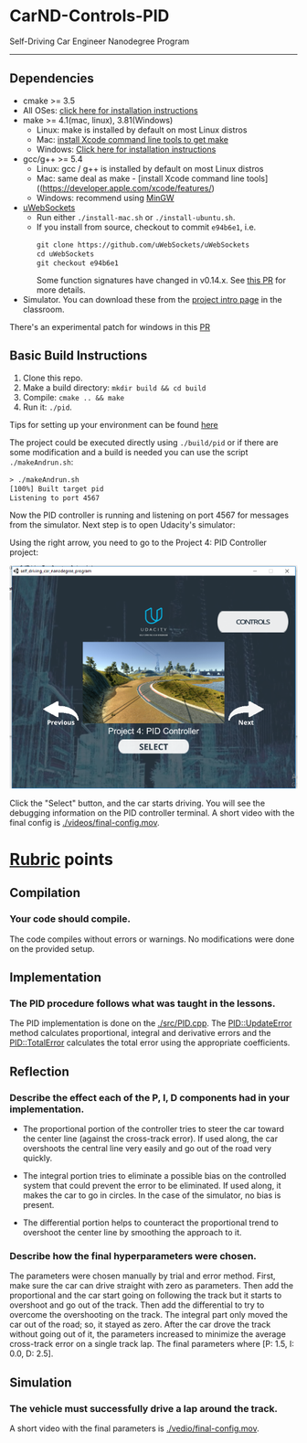 # CarND-Controls-PID
Self-Driving Car Engineer Nanodegree Program

---

## Dependencies

* cmake >= 3.5
 * All OSes: [click here for installation instructions](https://cmake.org/install/)
* make >= 4.1(mac, linux), 3.81(Windows)
  * Linux: make is installed by default on most Linux distros
  * Mac: [install Xcode command line tools to get make](https://developer.apple.com/xcode/features/)
  * Windows: [Click here for installation instructions](http://gnuwin32.sourceforge.net/packages/make.htm)
* gcc/g++ >= 5.4
  * Linux: gcc / g++ is installed by default on most Linux distros
  * Mac: same deal as make - [install Xcode command line tools]((https://developer.apple.com/xcode/features/)
  * Windows: recommend using [MinGW](http://www.mingw.org/)
* [uWebSockets](https://github.com/uWebSockets/uWebSockets)
  * Run either `./install-mac.sh` or `./install-ubuntu.sh`.
  * If you install from source, checkout to commit `e94b6e1`, i.e.
    ```
    git clone https://github.com/uWebSockets/uWebSockets 
    cd uWebSockets
    git checkout e94b6e1
    ```
    Some function signatures have changed in v0.14.x. See [this PR](https://github.com/udacity/CarND-MPC-Project/pull/3) for more details.
* Simulator. You can download these from the [project intro page](https://github.com/udacity/self-driving-car-sim/releases) in the classroom.

There's an experimental patch for windows in this [PR](https://github.com/udacity/CarND-PID-Control-Project/pull/3)

## Basic Build Instructions

1. Clone this repo.
2. Make a build directory: `mkdir build && cd build`
3. Compile: `cmake .. && make`
4. Run it: `./pid`. 

Tips for setting up your environment can be found [here](https://classroom.udacity.com/nanodegrees/nd013/parts/40f38239-66b6-46ec-ae68-03afd8a601c8/modules/0949fca6-b379-42af-a919-ee50aa304e6a/lessons/f758c44c-5e40-4e01-93b5-1a82aa4e044f/concepts/23d376c7-0195-4276-bdf0-e02f1f3c665d)

The project could be executed directly using `./build/pid` or if there are some modification and a build is needed you can use the script `./makeAndrun.sh`:

```
> ./makeAndrun.sh
[100%] Built target pid
Listening to port 4567
```

Now the PID controller is running and listening on port 4567 for messages from the simulator. Next step is to open Udacity's simulator:

Using the right arrow, you need to go to the Project 4: PID Controller project:

![Simulator PID controller project](images/Simulator_pidcontrol.PNG)

Click the "Select" button, and the car starts driving. You will see the debugging information on the PID controller terminal. A short video with the final config is [./videos/final-config.mov](./videos/final-config.mov).

# [Rubric](https://review.udacity.com/#!/rubrics/824/view) points

## Compilation

### Your code should compile.

The code compiles without errors or warnings. No modifications were done on the provided setup.

## Implementation

### The PID procedure follows what was taught in the lessons.

The PID implementation is done on the [./src/PID.cpp](./src/PID.cpp). The [PID::UpdateError](./src/PID.cpp#L33) method calculates proportional, integral and derivative errors and the [PID::TotalError](./src/PID.cpp#L55) calculates the total error using the appropriate coefficients.

## Reflection

### Describe the effect each of the P, I, D components had in your implementation.

- The proportional portion of the controller tries to steer the car toward the center line (against the cross-track error). If used along, the car overshoots the central line very easily and go out of the road very quickly. 

- The integral portion tries to eliminate a possible bias on the controlled system that could prevent the error to be eliminated. If used along, it makes the car to go in circles. In the case of the simulator, no bias is present. 

- The differential portion helps to counteract the proportional trend to overshoot the center line by smoothing the approach to it. 

### Describe how the final hyperparameters were chosen.

The parameters were chosen manually by trial and error method. First, make sure the car can drive straight with zero as parameters. Then add the proportional and the car start going on following the track but it starts to overshoot and go out of the track. Then add the differential to try to overcome the overshooting on the track. The integral part only moved the car out of the road; so, it stayed as zero. After the car drove the track without going out of it, the parameters increased to minimize the average cross-track error on a single track lap. The final parameters where [P: 1.5, I: 0.0, D: 2.5].

## Simulation

### The vehicle must successfully drive a lap around the track.

A short video with the final parameters is [./vedio/final-config.mov](./final-config.mov).



